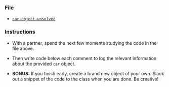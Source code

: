 ### File

* [`car-object-unsolved`](Unsolved/car-object-unsolved.html)

### Instructions

* With a partner, spend the next few moments studying the code in the file above.

* Then write code below each comment to log the relevant information about the provided `car` object.

* **BONUS:** If you finish early, create a brand new object of your own. Slack out a snippet of the code to the class when you are done. Be creative!

